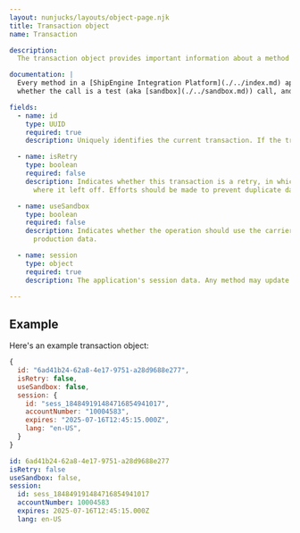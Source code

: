```yaml
---
layout: nunjucks/layouts/object-page.njk
title: Transaction object
name: Transaction

description:
  The transaction object provides important information about a method invocation. It also allows you to pass session state between methods, which is especially important for authentication credentials.

documentation: |
  Every method in a [ShipEngine Integration Platform](./../index.md) application receives a transaction object as the first parameter. This object contains useful information about the method invocation, such as a unique `transactionID`,
  whether the call is a test (aka [sandbox](./../sandbox.md)) call, and session state such as authentication credentials.

fields:
  - name: id
    type: UUID
    required: true
    description: Uniquely identifies the current transaction. If the transaction is retried, then this `id` will remain the same. You can use this to detect and prevent duplicate operations.

  - name: isRetry
    type: boolean
    required: false
    description: Indicates whether this transaction is a retry, in which case the `id` will be the same as the original attempt. If `isRetry` is `true`, then the operation should try to continue the original transaction
      where it left off. Efforts should be made to prevent duplicate data or double charges.

  - name: useSandbox
    type: boolean
    required: false
    description: Indicates whether the operation should use the carrier's [sandbox](./../sandbox.md) or development API rather than the normal production API. If `useSandbox` is `true`, then the operation MUST NOT incur any actual costs or affect
      production data.

  - name: session
    type: object
    required: true
    description: The application's session data. Any method may update the session data, such as renewing a session token or updating a timestamp. Must be JSON serializable.

---
```



Example
-------------------------------------------------
Here's an example transaction object:

```javascript
{
  id: "6ad41b24-62a8-4e17-9751-a28d9688e277",
  isRetry: false,
  useSandbox: false,
  session: {
    id: "sess_184849191484716854941017",
    accountNumber: "10004583",
    expires: "2025-07-16T12:45:15.000Z",
    lang: "en-US",
  }
}
```

```yaml
id: 6ad41b24-62a8-4e17-9751-a28d9688e277
isRetry: false
useSandbox: false,
session:
  id: sess_184849191484716854941017
  accountNumber: 10004583
  expires: 2025-07-16T12:45:15.000Z
  lang: en-US
```
